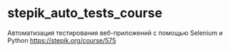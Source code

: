 # stepik_auto_tests_course
Автоматизация тестирования веб-приложений с помощью Selenium и Python
https://stepik.org/course/575
